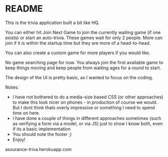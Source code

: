 # README

This is the trivia application built a bit like HQ.

You can either hit Join Next Game to join the currently waiting game (if one exists) or start an auto-trivia. These games wait for only 2 people. More can join if it is within the startup time but they are more of a head-to-head.

You can also create a custom game for more players if you would like.

No game searching page for now. You always join the first available game to keep things moving and keep people from waiting ages for a round to start.

The design of the UI is pretty basic, as I wanted to focus on the coding.

Notes:
  * I have not bothered to do a media-size based CSS (or other approaches) to make this look nicer on phones - in production of course we would. But I dont think thats overly impressive or something I need to spend time on here. 
  * I have done a couple of things in different approaches sometimes (such as verifying a form via a model, or via JS) just to show I know both, even if its a basic implementation
  * You should note the footer ;)
  * Enjoy!

assurance-triva.herokuapp.com
